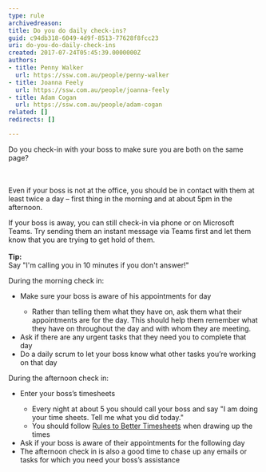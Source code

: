 ```yaml
---
type: rule
archivedreason: 
title: Do you do daily check-ins?
guid: c94db318-6049-4d9f-8513-77628f8fcc23
uri: do-you-do-daily-check-ins
created: 2017-07-24T05:45:39.0000000Z
authors:
- title: Penny Walker
  url: https://ssw.com.au/people/penny-walker
- title: Joanna Feely
  url: https://ssw.com.au/people/joanna-feely
- title: Adam Cogan
  url: https://ssw.com.au/people/adam-cogan
related: []
redirects: []

---
```



Do you check-in with your boss to make sure you are both on the same page?<br>
<br><excerpt class='endintro'></excerpt><br>
<p>Even if your boss is not at the office, you should be in contact with them at least twice a day – first thing in the morning and at about 5pm in the afternoon.</p><p>If your boss is away, you can still check-in via phone or on Microsoft Teams. Try sending them an instant message via Teams first and let them know that you are trying to get hold of them. ​<br>&#160;<br><strong>Tip&#58;</strong><br>Say &quot;I'm calling you in 10 minutes if you don't answer!&quot;</p><p>During the morning check in&#58;<br></p><ul><li>Make sure your boss is aware of his appointments for day</li><ul><li>​Rather than telling them what they have on, ask them what their appointments are for the day. This should help them remember what they have on throughout the day and with whom they are meeting.<br></li></ul><li>Ask if there are any urgent tasks that they need you to complete that day&#160;<br></li><li>Do a daily scrum to let your boss know what other tasks you’re working on that day<br></li></ul><p>During the afternoon check in&#58;&#160;<br></p><ul><li>Enter your boss’s timesheets</li><ul><li>​Every night at about 5 you should call your boss and say &quot;I am doing your time sheets. Tell me what you did today.&quot;</li><li>You should follow <a href="/_layouts/15/FIXUPREDIRECT.ASPX?WebId=3dfc0e07-e23a-4cbb-aac2-e778b71166a2&amp;TermSetId=07da3ddf-0924-4cd2-a6d4-a4809ae20160&amp;TermId=cb136e2c-2bd9-47d0-adb6-8f905dc7b828">Rules to Better Timesheets</a> when drawing up the times</li></ul><li>Ask if your boss is aware of their appointments for the following day<br></li><li>The afternoon check in is also a good time to chase up any emails or tasks for which you need your boss’s assistance&#160;<br></li></ul><br><p></p>


